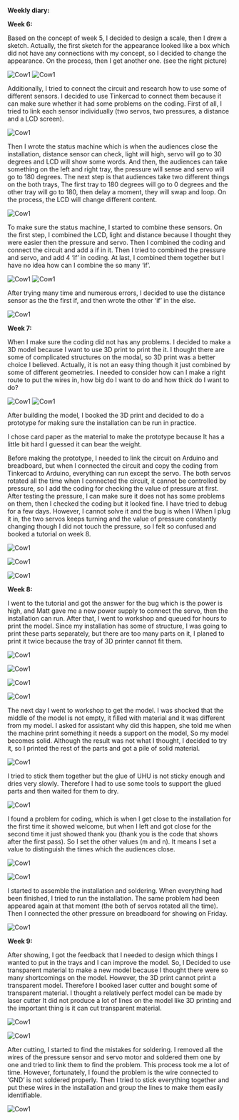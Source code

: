 **Weekly diary:**

**Week 6:**

Based on the concept of week 5, I decided to design a scale, then I drew a sketch. Actually, the first sketch for the appearance looked like a box which did not have any connections with my concept, so I decided to change the appearance. On the process, then I get another one. (see the right picture)

![Cow1](https://github.com/JyXuannn/Advanced-Physical-Computing/blob/main/%EF%BD%83%EF%BD%8F%EF%BD%8E%EF%BD%83%EF%BD%85%EF%BD%90%EF%BD%94.jpg "Cow1")
![Cow1](https://github.com/JyXuannn/Advanced-Physical-Computing/blob/main/%EF%BD%81%EF%BD%90%EF%BD%90%EF%BD%85%EF%BD%81%EF%BD%92%EF%BD%81%EF%BD%8E%EF%BD%83%EF%BD%85.jpg "Cow1")

Additionally, I tried to connect the circuit and research how to use some of different sensors. I decided to use Tinkercad to connect them because it can make sure whether it had some problems on the coding. First of all, I tried to link each sensor individually (two servos, two pressures, a distance and a LCD screen). 

![Cow1](https://github.com/JyXuannn/Advanced-Physical-Computing/blob/main/servo.jpg "Cow1")

Then I wrote the status machine which is when the audiences close the installation, distance sensor can check, light will high, servo will go to 30 degrees and LCD will show some words. And then, the audiences can take something on the left and right tray, the pressure will sense and servo will go to 180 degrees. The next step is that audiences take two different things on the both trays, The first tray to 180 degrees will go to 0 degrees and the other tray will go to 180, then delay a moment, they will swap and loop. On the process, the LCD will change different content.

![Cow1](https://github.com/JyXuannn/Advanced-Physical-Computing/blob/main/%E7%8A%B6%E6%80%81%E6%9C%BA.jpg "Cow1")

To make sure the status machine, I started to combine these sensors. On the first step, I combined the LCD, light and distance because I thought they were easier then the pressure and servo. Then I combined the coding and connect the circuit and add a if in it. Then I tried to combined the pressure and servo, and add 4 ‘if’ in coding. At last, I combined them together but I have no idea how can I combine the so many ‘if’.

![Cow1](https://github.com/JyXuannn/Advanced-Physical-Computing/blob/main/servo%20and%20pressure.png "Cow1")
![Cow1](https://github.com/JyXuannn/Advanced-Physical-Computing/blob/main/%E5%85%A8%E9%83%A8.jpg "Cow1")

After trying many time and numerous errors, I decided to use the distance sensor as the the first if, and then wrote the other ‘if’ in the else.

![Cow1](https://github.com/JyXuannn/Advanced-Physical-Computing/blob/main/%EF%BD%83%EF%BD%8F%EF%BD%84%EF%BD%89%EF%BD%8E%EF%BD%87%EF%BC%8D%EF%BC%91.png "Cow1")


**Week 7:**

When I make sure the coding did not has any problems. I decided to make a 3D model because I want to use 3D print to print the it. I thought there are some of complicated structures on the modal, so 3D print was a better choice I believed. Actually, it is not an easy thing though it just combined by some of different geometries. I needed to consider how can I make a right route to put the wires in, how big do I want to do and how thick do I want to do? 

![Cow1](https://github.com/JyXuannn/Advanced-Physical-Computing/blob/main/%EF%BC%B2%EF%BD%88%EF%BD%89%EF%BD%8E%EF%BD%8F%EF%BC%8D%EF%BC%91.png "Cow1")
![Cow1](https://github.com/JyXuannn/Advanced-Physical-Computing/blob/main/%EF%BC%B2%EF%BD%88%EF%BD%89%EF%BD%8E%EF%BD%8F%EF%BC%8D%EF%BC%92.png "Cow1")

After building the model, I booked the 3D print and decided to do a prototype for making sure the installation can be run in practice.

I chose card paper as the material to make the prototype because It has a little bit hard I guessed it can bear the weight.

Before making the prototype, I needed to link the circuit on Arduino and breadboard, but when I connected the circuit and copy the coding from Tinkercad to Arduino, everything can run except the servo. The both servos rotated all the time when I connected the circuit, it cannot be controlled by pressure, so I add the coding for checking the value of pressure at first. After testing the pressure, I can make sure it does not has some problems on them, then I checked the coding but it looked fine. I have tried to debug for a few days. However, I cannot solve it and the bug is when I When I plug it in, the two servos keeps turning and the value of pressure constantly changing though I did not touch the pressure, so I felt so confused and booked a tutorial on week 8.

![Cow1](https://github.com/JyXuannn/Advanced-Physical-Computing/blob/main/%EF%BD%90%EF%BD%92%EF%BD%8F%EF%BD%94%EF%BD%8F%EF%BD%99%EF%BD%90%EF%BD%85.jpg
 "Cow1")
 
![Cow1](https://github.com/JyXuannn/Advanced-Physical-Computing/blob/main/B%EF%BD%92%EF%BD%85%EF%BD%81%EF%BD%84%EF%BD%82%EF%BD%8F%EF%BD%81%EF%BD%92%EF%BD%84.jpg
 "Cow1")

![Cow1](https://github.com/JyXuannn/Advanced-Physical-Computing/blob/main/%EF%BD%82%EF%BD%92%EF%BD%85%EF%BD%81%EF%BD%84%EF%BD%82%EF%BD%8F%EF%BD%92%EF%BD%81%EF%BD%84%EF%BC%8D%EF%BC%92.jpg
 "Cow1")


**Week 8:**

I went to the tutorial and got the answer for the bug which is the power is high, and Matt gave me a new power supply to connect the servo, then the installation can run. After that, I went to workshop and queued for hours to print the model. Since my installation has some of structure, I was going to print these parts separately, but there are too many parts on it, I planed to print it twice because the tray of 3D printer cannot fit them.

![Cow1](https://github.com/JyXuannn/Advanced-Physical-Computing/blob/main/%EF%BD%90%EF%BD%8F%EF%BD%97%EF%BD%85%EF%BD%92.jpg
 "Cow1")

![Cow1](https://github.com/JyXuannn/Advanced-Physical-Computing/blob/main/3D%EF%BC%8D%EF%BC%91.jpg
 "Cow1")

![Cow1](https://github.com/JyXuannn/Advanced-Physical-Computing/blob/main/3D%EF%BC%8D%EF%BC%92.jpg
 "Cow1")
 
 ![Cow1](https://github.com/JyXuannn/Advanced-Physical-Computing/blob/main/%EF%BC%93D%EF%BC%8D%EF%BC%93.jpg
 "Cow1")

The next day I went to workshop to get the model. I was shocked that the middle of the model is not empty, it filled with material and it was different from my model. I asked for assistant why did this happen, she told me when the machine print something it needs a support on the model, So my model becomes solid. Although the result was not what I thought, I decided to try it, so I printed the rest of the parts and got a pile of solid material.

 ![Cow1](https://github.com/JyXuannn/Advanced-Physical-Computing/blob/main/%EF%BD%94%EF%BD%95%EF%BD%82%EF%BD%85.jpg
 "Cow1")

I tried to stick them together but the glue of UHU is not sticky enough and dries very slowly. Therefore I had to use some tools to support the glued parts and then waited for them to dry.

 ![Cow1](https://github.com/JyXuannn/Advanced-Physical-Computing/blob/main/%EF%BC%93%EF%BC%A4%EF%BC%8Dto%20assemble.jpg
 "Cow1")

I found a problem for coding, which is when I get close to the installation for the first time it showed welcome, but when I left and got close for the second time it just showed thank you (thank you is the code that shows after the first pass). So I set the other values (m and n). It means I set a value to distinguish the times which the audiences close.

 ![Cow1](https://github.com/JyXuannn/Advanced-Physical-Computing/blob/main/%EF%BD%8E%EF%BD%8D%EF%BC%8D%EF%BC%91.png
 "Cow1")
 
  ![Cow1](https://github.com/JyXuannn/Advanced-Physical-Computing/blob/main/%EF%BD%8E%EF%BD%8D%EF%BC%8D%EF%BC%92.png
 "Cow1")

I started to assemble the installation and soldering. When everything had been finished, I tried to run the installation. The same problem had been appeared again at that moment (the both of servos rotated all the time). Then I connected the other pressure on breadboard for showing on Friday.

  ![Cow1](https://github.com/JyXuannn/Advanced-Physical-Computing/blob/main/1%EF%BD%93%EF%BD%94.jpg
 "Cow1")


**Week 9:**

After showing, I got the feedback that I needed to design which things I wanted to put in the trays and I can improve the model. So, I Decided to use transparent material to make a new model because I thought there were so many shortcomings on the model. However, the 3D print cannot print a transparent model. Therefore I booked laser cutter and bought some of transparent material. I thought a relatively perfect model can be made by laser cutter It did not produce a lot of lines on the model like 3D printing and the important thing is it can cut transparent material.

  ![Cow1](https://github.com/JyXuannn/Advanced-Physical-Computing/blob/main/23c91a2ff7485120e96ec1e2b15f871.jpg
 "Cow1")

  ![Cow1](https://github.com/JyXuannn/Advanced-Physical-Computing/blob/main/922ceda83e778a7e943293ad42f3c8d.jpg
 "Cow1")

After cutting, I started to find the mistakes for soldering. I removed all the wires of the pressure sensor and servo motor and soldered them one by one and tried to link them to find the problem. This process took me a lot of time. However, fortunately, I found the problem is the wire connected to ‘GND’ is not soldered properly. Then I tried to stick everything together and put these wires in the installation and group the lines to make them easily identifiable.



  ![Cow1](https://github.com/JyXuannn/Advanced-Physical-Computing/blob/main/1%EF%BD%93%EF%BD%94.jpg
 "Cow1")












